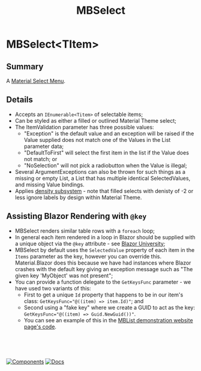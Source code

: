 ﻿---
uid: C.MBSelect
title: MBSelect
---
# MBSelect&lt;TItem&gt;

## Summary

A [Material Select Menu](https://github.com/material-components/material-components-web/tree/v8.0.0/packages/mdc-select#select-menus).

## Details

- Accepts an `IEnumerable<Titem>` of selectable items;
- Can be styled as either a filled or outlined Material Theme select;
- The ItemValidation parameter has three possible values:
  - "Exception" is the default value and an exception will be raised if the Value supplied does not match one of the Values in the List parameter data;
  - "DefaultToFirst" will select the first item in the list if the Value does not match; or
  - "NoSelection" will not pick a radiobutton when the Value is illegal;
- Several ArgumentExceptions can also be thrown for such things as a missing or empty List, a List that has multiple identical SelectedValues, and missing Value bindings.
- Applies [density subsystem](xref:A.Density) - note that filled selects with denisty of -2 or less ignore labels by design within Material Theme.

## Assisting Blazor Rendering with `@key`

- MBSelect renders similar table rows with a `foreach` loop;
- In general each item rendered in a loop in Blazor should be supplied with a unique object via the `@key` attribute - see [Blazor University](https://blazor-university.com/components/render-trees/optimising-using-key/);
- MBSelect by default uses the `SelectedValue` property of each item in the `Items` parameter as the key, however you can override this. Material.Blazor does this because we have had instances where Blazor crashes with the default key giving an exception message such as "The given key 'MyObject' was not present";
- You can provide a function delegate to the `GetKeysFunc` parameter - we have used two variants of this:
  - First to get a unique `Id` property that happens to be in our item's class: `GetKeysFunc="@((item) => item.Id)"`; and
  - Second using a "fake key" where we create a GUID to act as the key: `GetKeysFunc="@((item) => Guid.NewGuid())"`.
  - You can see an example of this in the [MBList demonstration website page's code](https://github.com/Material-Blazor/Material.Blazor/blob/main/Material.Blazor.Website/Pages/List.razor#L155).

&nbsp;

&nbsp;

[![Components](https://img.shields.io/static/v1?label=Components&message=Core&color=blue)](xref:A.CoreComponents)
[![Docs](https://img.shields.io/static/v1?label=API%20Documentation&message=MBSelect&color=brightgreen)](xref:Material.Blazor.MBSelect`1)
